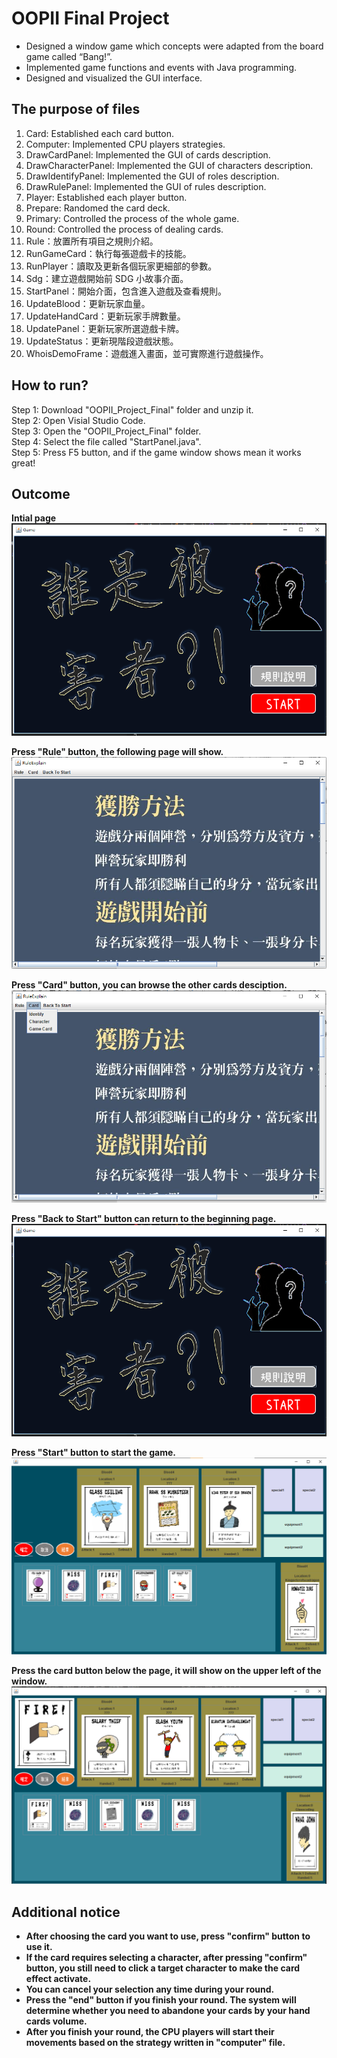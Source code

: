 # OOPII Final Project
* Designed a window game which concepts were adapted from the board game called “Bang!”.
* Implemented game functions and events with Java programming.
* Designed and visualized the GUI interface.

## The purpose of files
1. Card: Established each card button.
2. Computer: Implemented CPU players strategies.
3. DrawCardPanel: Implemented the GUI of cards description.
4. DrawCharacterPanel: Implemented the GUI of characters description.
5. DrawIdentifyPanel: Implemented the GUI of roles description.
6. DrawRulePanel: Implemented the GUI of rules description.
7. Player: Established each player button.
8. Prepare: Randomed the card deck.
9. Primary: Controlled the process of the whole game.
10. Round: Controlled the process of dealing cards.
11. Rule：放置所有項目之規則介紹。
12. RunGameCard：執行每張遊戲卡的技能。
13. RunPlayer：讀取及更新各個玩家更細部的參數。
14. Sdg：建立遊戲開始前 SDG 小故事介面。
15. StartPanel：開始介面，包含進入遊戲及查看規則。
16. UpdateBlood：更新玩家血量。
17. UpdateHandCard：更新玩家手牌數量。
18. UpdatePanel：更新玩家所選遊戲卡牌。
19. UpdateStatus：更新現階段遊戲狀態。
20. WhoisDemoFrame：遊戲進入畫面，並可實際進行遊戲操作。

## How to run?

Step 1: Download "OOPII_Project_Final" folder and unzip it.<br>
Step 2: Open Visial Studio Code.<br>
Step 3: Open the "OOPII_Project_Final" folder.<br>
Step 4: Select the file called "StartPanel.java".<br>
Step 5: Press F5 button, and if the game window shows mean it works great!<br>

## Outcome
**Intial page**<br>
![Alt text](https://github.com/wangjohn5507/OOPII_Final_Project/blob/main/Resource/begin.png?raw=true)

**Press "Rule" button, the following page will show.**<br>
![Alt_text](https://github.com/wangjohn5507/OOPII_Final_Project/blob/main/Resource/rule.png?raw=true)

**Press "Card" button, you can browse the other cards desciption.**<br>
![Alt_text](https://github.com/wangjohn5507/OOPII_Final_Project/blob/main/Resource/return.png?raw=true)

**Press "Back to Start" button can return to the beginning page.**<br>
![Alt_text](https://github.com/wangjohn5507/OOPII_Final_Project/blob/main/Resource/begin.png?raw=true)

**Press "Start" button to start the game.**<br>
![Alt_text](https://github.com/wangjohn5507/OOPII_Final_Project/blob/main/Resource/startgame.png?raw=true)

**Press the card button below the page, it will show on the upper left of the window.**<br>
![Alt_text](https://github.com/wangjohn5507/OOPII_Final_Project/blob/main/Resource/process.png?raw=true)

## Additional notice
* **After choosing the card you want to use, press "confirm" button to use it.**<br>
* **If the card requires selecting a character, after pressing "confirm" button, you still need to click a target character to make the card effect activate.**<br>
* **You can cancel your selection any time during your round.**<br>
* **Press the "end" button if you finish your round. The system will determine whether you need to abandone your cards by your hand cards volume.**<br>
* **After you finish your round, the CPU players will start their movements based on the strategy written in "computer" file.**





